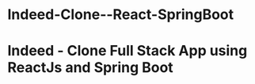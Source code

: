 # Indeed-Clone--React-SpringBoot
<h1>Indeed - Clone Full Stack App using ReactJs and Spring Boot</h1>
